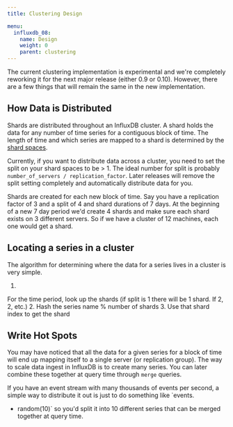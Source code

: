```yaml
---
title: Clustering Design

menu:
  influxdb_08:
    name: Design
    weight: 0
    parent: clustering
---
```


The current clustering implementation is experimental and we're completely reworking it for the next major release (either 0.9 or 0.10).
However, there are a few things that will remain the same in the new implementation.

## How Data is Distributed

Shards are distributed throughout an InfluxDB cluster.
A shard holds the data for any number of time series for a contiguous block of time.
The length of time and which series are mapped to a shard is determined by the [shard spaces](../advanced_topics/sharding_and_storage.html#databases-and-shard-spaces).

Currently, if you want to distribute data across a cluster, you need to set the split on your shard spaces to be > 1.
The ideal number for split is probably `number_of_servers / replication_factor`.
Later releases will remove the split setting completely and automatically distribute data for you.

Shards are created for each new block of time.
Say you have a replication factor of 3 and a split of 4 and shard durations of 7 days.
At the beginning of a new 7 day period we'd create 4 shards and make sure each shard exists on 3 different servers.
So if we have a cluster of 12 machines, each one would get a shard.

## Locating a series in a cluster

The algorithm for determining where the data for a series lives in a cluster is very simple.

1.
For the time period, look up the shards (if split is 1 there will be 1 shard.
If 2, 2, etc.)
2.
Hash the series name % number of shards
3.
Use that shard index to get the shard

## Write Hot Spots

You may have noticed that all the data for a given series for a block of time will end up mapping itself to a single server (or replication group).
The way to scale data ingest in InfluxDB is to create many series.
You can later combine these together at query time through `merge` queries.

If you have an event stream with many thousands of events per second, a simple way to distribute it out is just to do something like `events.
+ random(10)` so you'd split it into 10 different series that can be merged together at query time.
